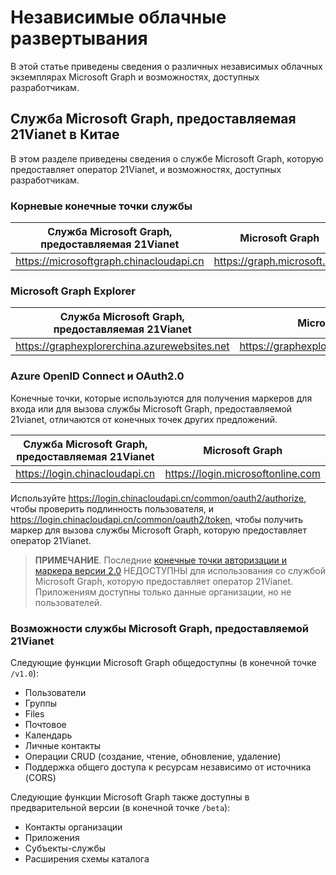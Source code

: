 # Независимые облачные развертывания


В этой статье приведены сведения о различных независимых облачных экземплярах Microsoft Graph и возможностях, доступных разработчикам. 


## Служба Microsoft Graph, предоставляемая 21Vianet в Китае

В этом разделе приведены сведения о службе Microsoft Graph, которую предоставляет оператор 21Vianet, и возможностях, доступных разработчикам.

### Корневые конечные точки службы
| Служба Microsoft Graph, предоставляемая 21Vianet | Microsoft Graph|
|---------------------------|----------------|
| https://microsoftgraph.chinacloudapi.cn | https://graph.microsoft.com|

### Microsoft Graph Explorer
| Служба Microsoft Graph, предоставляемая 21Vianet | Microsoft Graph|
|---------------------------|----------------|
|https://graphexplorerchina.azurewebsites.net| https://graphexplorer2.azurewebsites.net|

### Azure OpenID Connect и OAuth2.0
Конечные точки, которые используются для получения маркеров для входа или для вызова службы Microsoft Graph, предоставляемой 21vianet, отличаются от конечных точек других предложений. 

| Служба Microsoft Graph, предоставляемая 21Vianet | Microsoft Graph|
|---------------------------|----------------|
| https://login.chinacloudapi.cn | https://login.microsoftonline.com|
 
Используйте https://login.chinacloudapi.cn/common/oauth2/authorize, чтобы проверить подлинность пользователя, и https://login.chinacloudapi.cn/common/oauth2/token, чтобы получить маркер для вызова службы Microsoft Graph, которую предоставляет оператор 21Vianet.

> **ПРИМЕЧАНИЕ**. Последние [конечные точки авторизации и маркера версии 2.0](https://azure.microsoft.com/en-us/documentation/articles/active-directory-appmodel-v2-overview/) НЕДОСТУПНЫ для использования со службой Microsoft Graph, которую предоставляет оператор 21Vianet.  Приложениям доступны только данные организации, но не пользователей. 

### Возможности службы Microsoft Graph, предоставляемой 21Vianet
Следующие функции Microsoft Graph общедоступны (в конечной точке `/v1.0`):

* Пользователи
* Группы
* Files
* Почтовое
* Календарь
* Личные контакты 
* Операции CRUD (создание, чтение, обновление, удаление)
* Поддержка общего доступа к ресурсам независимо от источника (CORS)

Следующие функции Microsoft Graph также доступны в предварительной версии (в конечной точке `/beta`):

* Контакты организации
* Приложения
* Субъекты-службы
* Расширения схемы каталога
